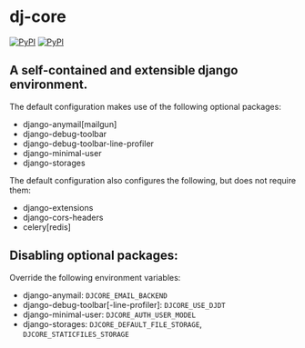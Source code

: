 # dj-core
[![PyPI](https://img.shields.io/pypi/pyversions/dj-core.svg)](https://pypi.org/project/dj-core/)
[![PyPI](https://img.shields.io/pypi/v/dj-core.svg)](https://pypi.org/project/dj-core/)

## A self-contained and extensible django environment.
The default configuration makes use of the following optional packages:
- django-anymail[mailgun]
- django-debug-toolbar
- django-debug-toolbar-line-profiler
- django-minimal-user
- django-storages

The default configuration also configures the following, but does not require them:
- django-extensions
- django-cors-headers
- celery[redis]

## Disabling optional packages:
Override the following environment variables:
- django-anymail: `DJCORE_EMAIL_BACKEND`
- django-debug-toolbar[-line-profiler]: `DJCORE_USE_DJDT`
- django-minimal-user: `DJCORE_AUTH_USER_MODEL`
- django-storages: `DJCORE_DEFAULT_FILE_STORAGE`, `DJCORE_STATICFILES_STORAGE`
